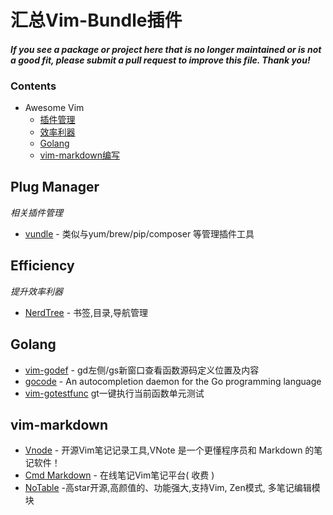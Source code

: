 # 汇总Vim-Bundle插件

#### *If you see a package or project here that is no longer maintained or is not a good fit, please submit a pull request to improve this file. Thank you!*

### Contents

- Awesome Vim
    - [插件管理](#plug-manager)
    - [效率利器](#efficiency)
    - [Golang](#golang)
    - [vim-markdown编写](#vim-markdown)



## Plug Manager

*相关插件管理*

* [vundle](https://github.com/VundleVim/Vundle.vim.git) - 类似与yum/brew/pip/composer 等管理插件工具

## Efficiency

*提升效率利器*

* [NerdTree](https://github.com/scrooloose/nerdtree.git) - 书签,目录,导航管理

## Golang

* [vim-godef](https://github.com/relunctance/vim-godef.git) - gd左侧/gs新窗口查看函数源码定义位置及内容
* [gocode](https://github.com/mdempsky/gocode) - An autocompletion daemon for the Go programming language
* [vim-gotestfunc](https://github.com/relunctance/vim-gotestfunc)  gt一键执行当前函数单元测试

##  vim-markdown
* [Vnode](https://github.com/tamlok/vnote) - 开源Vim笔记记录工具,VNote 是一个更懂程序员和 Markdown 的笔记软件！
* [Cmd Markdown](https://www.zybuluo.com/mdeditor) - 在线笔记Vim笔记平台( 收费 ) 
* [NoTable](https://github.com/notable/notable) -高star开源,高颜值的、功能强大,支持Vim, Zen模式, 多笔记编辑模块
